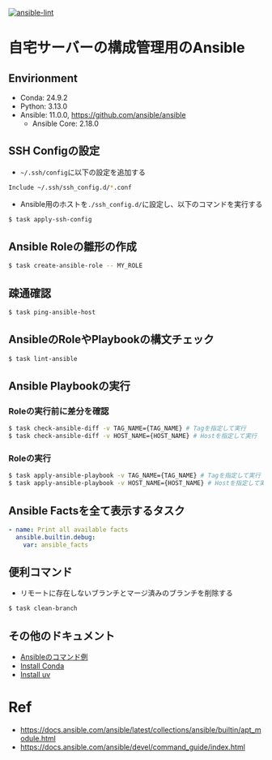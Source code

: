 [![ansible-lint](https://github.com/AobaIwaki123/ansible/actions/workflows/lint.yml/badge.svg)](https://github.com/AobaIwaki123/ansible/actions/workflows/lint.yml)

# 自宅サーバーの構成管理用のAnsible

## Envirionment

- Conda: 24.9.2
- Python: 3.13.0
- Ansible: 11.0.0, https://github.com/ansible/ansible
  - Ansible Core: 2.18.0

## SSH Configの設定

- `~/.ssh/config`に以下の設定を追加する

```sh
Include ~/.ssh/ssh_config.d/*.conf
```

- Ansible用のホストを`./ssh_config.d/`に設定し、以下のコマンドを実行する

```sh
$ task apply-ssh-config
```

## Ansible Roleの雛形の作成

```sh
$ task create-ansible-role -- MY_ROLE
```

## 疎通確認

```sh
$ task ping-ansible-host
```

## AnsibleのRoleやPlaybookの構文チェック

```sh
$ task lint-ansible
```

## Ansible Playbookの実行

### Roleの実行前に差分を確認

```sh
$ task check-ansible-diff -v TAG_NAME={TAG_NAME} # Tagを指定して実行
$ task check-ansible-diff -v HOST_NAME={HOST_NAME} # Hostを指定して実行
```

### Roleの実行

```sh
$ task apply-ansible-playbook -v TAG_NAME={TAG_NAME} # Tagを指定して実行
$ task apply-ansible-playbook -v HOST_NAME={HOST_NAME} # Hostを指定して実行
```

## Ansible Factsを全て表示するタスク

```yaml
- name: Print all available facts
  ansible.builtin.debug:
    var: ansible_facts
```

## 便利コマンド

- リモートに存在しないブランチとマージ済みのブランチを削除する

```sh
$ task clean-branch
```

## その他のドキュメント

- [Ansibleのコマンド例](docs/ansible-cmd.md)
- [Install Conda](docs/install-conda.md)
- [Install uv](docs/install-uv.md)

# Ref

- https://docs.ansible.com/ansible/latest/collections/ansible/builtin/apt_module.html
- https://docs.ansible.com/ansible/devel/command_guide/index.html
